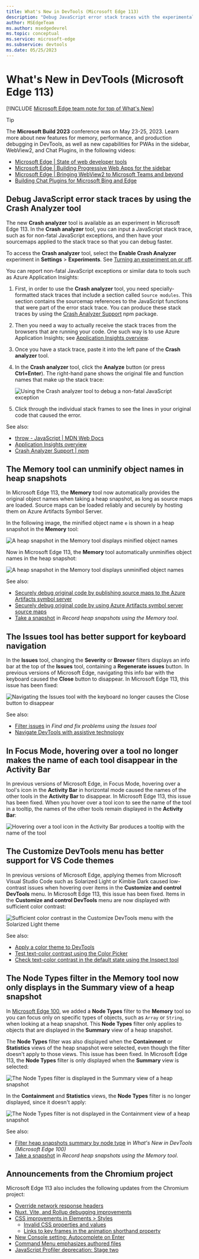 ```yaml
---
title: What's New in DevTools (Microsoft Edge 113)
description: "Debug JavaScript error stack traces with the experimental Crash analyzer tool. The Memory tool can now unminify object names in heap snapshots. The Issues tool has better support for keyboard navigation. And more."
author: MSEdgeTeam
ms.author: msedgedevrel
ms.topic: conceptual
ms.service: microsoft-edge
ms.subservice: devtools
ms.date: 05/25/2023
---
```

# What's New in DevTools (Microsoft Edge 113)

[!INCLUDE [Microsoft Edge team note for top of What's New](../../includes/edge-whats-new-note.md)]

> [!TIP]
> The **Microsoft Build 2023** conference was on May 23-25, 2023.  Learn more about new features for memory, performance, and production debugging in DevTools, as well as new capabilities for PWAs in the sidebar, WebView2, and Chat Plugins, in the following videos:
> * [Microsoft Edge | State of web developer tools](https://www.youtube.com/watch?v=yDFmQNu3TSg&list=PL4z1-7pjJU6zJT3PBQ4mTbNg2wtX7Lt52)
> * [Microsoft Edge | Building Progressive Web Apps for the sidebar](https://www.youtube.com/watch?v=9u8lRzRUayw&list=PL4z1-7pjJU6zJT3PBQ4mTbNg2wtX7Lt52)
> * [Microsoft Edge | Bringing WebView2 to Microsoft Teams and beyond](https://www.youtube.com/watch?v=s3tDUvaoCP4&list=PL4z1-7pjJU6zJT3PBQ4mTbNg2wtX7Lt52)
> * [Building Chat Plugins for Microsoft Bing and Edge](https://www.youtube.com/watch?v=Q-5M7EYjl6U&list=PL4z1-7pjJU6zJT3PBQ4mTbNg2wtX7Lt52)


<!-- ====================================================================== -->
## Debug JavaScript error stack traces by using the Crash Analyzer tool

<!-- Subtitle: Turn on the "Enable Crash Analyzer" experiment and paste in your error stack trace with source map references for faster debugging. -->

The new **Crash analyzer** tool is available as an experiment in Microsoft Edge 113.  In the **Crash analyzer** tool, you can input a JavaScript stack trace, such as for non-fatal JavaScript exceptions, and then have your sourcemaps applied to the stack trace so that you can debug faster.

To access the **Crash analyzer** tool, select the **Enable Crash Analyzer** experiment in **Settings** > **Experiments**.  See [Turning an experiment on or off](../../../experimental-features/index.md#turning-an-experiment-on-or-off).

You can report non-fatal JavaScript exceptions or similar data to tools such as Azure Application Insights:

1. First, in order to use the **Crash analyzer** tool, you need specially-formatted stack traces that include a section called `Source modules`.  This section contains the sourcemap references to the JavaScript functions that were part of the error stack trace.  You can produce these stack traces by using the [Crash Analyzer Support](https://www.npmjs.com/package/@microsoft/edge-devtools-crash-analyzer-support) npm package.

1. Then you need a way to actually receive the stack traces from the browsers that are running your code.  One such way is to use Azure Application Insights; see [Application Insights overview](/azure/azure-monitor/app/app-insights-overview).

1. Once you have a stack trace, paste it into the left pane of the **Crash analyzer** tool.

1. In the **Crash analyzer** tool, click the **Analyze** button (or press **Ctrl+Enter**).  The right-hand pane shows the original file and function names that make up the stack trace:

   ![Using the Crash analyzer tool to debug a non-fatal JavaScript exception](./devtools-113-images/crash-analyzer-tool.png)

1. Click through the individual stack frames to see the lines in your original code that caused the error.

<!-- todo: For more information, see [Crash Analyzer](../../../crash-analyzer/index.md). -->

See also:
* [throw - JavaScript | MDN Web Docs](https://developer.mozilla.org/docs/Web/JavaScript/Reference/Statements/throw)
* [Application Insights overview](/azure/azure-monitor/app/app-insights-overview)
* [Crash Analyzer Support | npm](https://www.npmjs.com/package/@microsoft/edge-devtools-crash-analyzer-support)


<!-- ====================================================================== -->
## The Memory tool can unminify object names in heap snapshots

<!-- Subtitle: DevTools applies your sourcemaps to a heap snapshot in the Memory tool, so that you can see unminified object names. -->

In Microsoft Edge 113, the **Memory** tool now automatically provides the original object names when taking a heap snapshot, as long as source maps are loaded.  Source maps can be loaded reliably and securely by hosting them on Azure Artifacts Symbol Server.

In the following image, the minified object name `e` is shown in a heap snapshot in the **Memory** tool:

![A heap snapshot in the Memory tool displays minified object names](./devtools-113-images/minified-object-name-memory-tool.png)

Now in Microsoft Edge 113, the **Memory** tool automatically unminifies object names in the heap snapshot:

![A heap snapshot in the Memory tool displays unminified object names](./devtools-113-images/unminified-object-name-memory-tool.png)
<!-- todo
1. Open Edge Stable.
2. Go to: https://outlook-sdf.office.com/mail/
3. Don't show the Outlook UI - undock DevTools.
4. Open DevTools > Memory.
5. Take a heap snapshot.
6. Expand Window, expand Window, find stylesheet e and draw a red box around e.
-->

See also:
* [Securely debug original code by publishing source maps to the Azure Artifacts symbol server](../../../javascript/publish-source-maps-to-azure.md)
* [Securely debug original code by using Azure Artifacts symbol server source maps](../../../javascript/consume-source-maps-from-azure.md)
* [Take a snapshot](../../../memory-problems/heap-snapshots.md#take-a-snapshot) in _Record heap snapshots using the Memory tool_.


<!-- ====================================================================== -->
## The Issues tool has better support for keyboard navigation

<!-- Subtitle: In previous versions of Microsoft Edge, certain Close buttons in the issues tool were not displayed when navigating via the keyboard. In Microsoft Edge 113, this issue has been fixed. -->

In the **Issues** tool, changing the **Severity** or **Browser** filters displays an info bar at the top of the **Issues** tool, containing a **Regenerate issues** button.  In previous versions of Microsoft Edge, navigating this info bar with the keyboard caused the **Close** button to disappear.  In Microsoft Edge 113, this issue has been fixed:

![Navigating the Issues tool with the keyboard no longer causes the Close button to disappear](./devtools-113-images/issues-tool-regenerate-infobar-close-button.png)

See also:
* [Filter issues](../../../issues/index.md#filter-issues) in _Find and fix problems using the Issues tool_
* [Navigate DevTools with assistive technology](../../../accessibility/navigation.md)


<!-- ====================================================================== -->
## In Focus Mode, hovering over a tool no longer makes the name of each tool disappear in the Activity Bar

<!-- Subtitle: With the Activity Bar in the horizontal orientation, you can now see the name of each tool and hover over the tool icon to see a tooltip. -->

In previous versions of Microsoft Edge, in Focus Mode, hovering over a tool's icon in the **Activity Bar** in horizontal mode caused the names of the other tools in the **Activity Bar** to disappear.  In Microsoft Edge 113, this issue has been fixed.  When you hover over a tool icon to see the name of the tool in a tooltip, the names of the other tools remain displayed in the **Activity Bar**:

![Hovering over a tool icon in the Activity Bar produces a tooltip with the name of the tool](./devtools-113-images/focus-mode-tooltip.png)


<!-- ====================================================================== -->
## The Customize DevTools menu has better support for VS Code themes

<!-- Subtitle: Customize DevTools to match VS Code with themes like Solarized Light, Kimbie Dark, Monokai, or Tomorrow Night Blue. -->
<!-- Reviewer: Irene Cho -->

In previous versions of Microsoft Edge, applying themes from Microsoft Visual Studio Code such as Solarized Light or Kimbie Dark caused low-contrast issues when hovering over items in the **Customize and control DevTools** menu.  In Microsoft Edge 113, this issue has been fixed.  Items in the **Customize and control DevTools** menu are now displayed with sufficient color contrast:

![Sufficient color contrast in the Customize DevTools menu with the Solarized Light theme](./devtools-113-images/themes-contrast-in-context-menu.png)

See also:
* [Apply a color theme to DevTools](../../../customize/theme.md)
* [Test text-color contrast using the Color Picker](../../../accessibility/color-picker.md)
* [Check text-color contrast in the default state using the Inspect tool](../../../accessibility/test-inspect-text-contrast.md)


<!-- ====================================================================== -->
## The Node Types filter in the Memory tool now only displays in the Summary view of a heap snapshot

<!-- Subtitle: The Containment and Statistics views for heap snapshots no longer display the Node Types filter, since the filter doesn't apply to those views. -->

In [Microsoft Edge 100](../../2022/03/devtools-100.md#filter-heap-snapshots-summary-by-node-type), we added a **Node Types** filter to the **Memory** tool so you can focus only on specific types of objects, such as `Array` or `String`, when looking at a heap snapshot.  This **Node Types** filter only applies to objects that are displayed in the **Summary** view of a heap snapshot.

The **Node Types** filter was also displayed when the **Containment** or **Statistics** views of the heap snapshot were selected, even though the filter doesn't apply to those views.  This issue has been fixed.  In Microsoft Edge 113, the **Node Types** filter is only displayed when the **Summary** view is selected:

![The Node Types filter is displayed in the Summary view of a heap snapshot](./devtools-113-images/memory-tool-node-filter-summary.png)

In the **Containment** and **Statistics** views, the **Node Types** filter is no longer displayed, since it doesn't apply:

![The Node Types filter is not displayed in the Containment view of a heap snapshot](./devtools-113-images/memory-tool-node-filter-containment.png)

See also:
* [Filter heap snapshots summary by node type](../../2022/03/devtools-100.md#filter-heap-snapshots-summary-by-node-type)  in _What's New in DevTools (Microsoft Edge 100)_
* [Take a snapshot](../../../memory-problems/heap-snapshots.md#take-a-snapshot) in _Record heap snapshots using the Memory tool_.


<!-- ====================================================================== -->
## Announcements from the Chromium project

Microsoft Edge 113 also includes the following updates from the Chromium project:

* [Override network response headers](https://developer.chrome.com/blog/new-in-devtools-113/#network)
* [Nuxt, Vite, and Rollup debugging improvements](https://developer.chrome.com/blog/new-in-devtools-113/#debug)
* [CSS improvements in Elements > Styles](https://developer.chrome.com/blog/new-in-devtools-113/#css)
   * [Invalid CSS properties and values](https://developer.chrome.com/blog/new-in-devtools-113/#invalid-css)
   * [Links to key frames in the animation shorthand property](https://developer.chrome.com/blog/new-in-devtools-113/#animation-key-frames)
* [New Console setting: Autocomplete on Enter](https://developer.chrome.com/blog/new-in-devtools-113/#console)
* [Command Menu emphasizes authored files](https://developer.chrome.com/blog/new-in-devtools-113/#command-menu)
* [JavaScript Profiler deprecation: Stage two](https://developer.chrome.com/blog/new-in-devtools-113/#js-profiler)


<!-- ====================================================================== -->
<!-- uncomment if content is copied from developer.chrome.com to this page -->

<!-- > [!NOTE]
> Portions of this page are modifications based on work created and [shared by Google](https://developers.google.com/terms/site-policies) and used according to terms described in the [Creative Commons Attribution 4.0 International License](https://creativecommons.org/licenses/by/4.0).
> The original page for announcements from the Chromium project is [What's New in DevTools (Chrome 113)](https://developer.chrome.com/blog/new-in-devtools-113) and is authored by [Jecelyn Yeen](https://developers.google.com/web/resources/contributors#jecelynyeen) (Developer advocate working on Chrome DevTools at Google). -->


<!-- ====================================================================== -->
<!-- uncomment if content is copied from developer.chrome.com to this page -->

<!-- [![Creative Commons License](../../../../media/cc-logo/88x31.png)](https://creativecommons.org/licenses/by/4.0)
This work is licensed under a [Creative Commons Attribution 4.0 International License](https://creativecommons.org/licenses/by/4.0). -->
